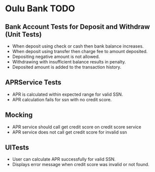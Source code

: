 
# Oulu Bank TODO 

## Bank Account Tests for Deposit and Withdraw (Unit Tests)

- When deposit using check or cash then bank balance increases.  
- When deposit using transfer then charge fee to amount deposited.  
- Depositing negative amount is not allowed. 
- Withdrawing with insufficient balance results in penalty. 
- Deposited amount is added to the transaction history. 

## APRService Tests 

- APR is calculated within expected range for valid SSN.
- APR calculation fails for ssn with no credit score.  

## Mocking

- APR service should call get credit score on credit score service
- APR service does not call get credit score for invalid ssn   

## UITests 

- User can calculate APR successfully for valid SSN. 
- Displays error message when credit score was invalid or not found. 
